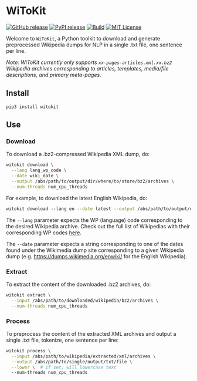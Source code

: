 # WiToKit
[![GitHub release][release-image]][release-url]
[![PyPI release][pypi-image]][pypi-url]
[![Build][travis-image]][travis-url]
[![MIT License][license-image]][license-url]

Welcome to `WiToKit`, a Python toolkit to download and generate
preprocessed Wikipedia dumps for NLP in a single .txt file, one
sentence per line.

*Note: WiToKit currently only supports `xx-pages-articles.xml.xx.bz2` Wikipedia archives corresponding to articles, templates, media/file descriptions, and primary meta-pages.*

## Install

```
pip3 install witokit
```

## Use

### Download
To download a .bz2-compressed Wikipedia XML dump, do:
```bash
witokit download ⁠\
  --lang lang_wp_code \
  --date wiki_date \
  --output /abs/path/to/output/dir/where/to/store/bz2/archives \
  --num-threads num_cpu_threads
```

For example, to download the latest English Wikipedia, do:
```bash
witokit download ⁠--lang en --date latest --output /abs/path/to/output/dir --num-threads 2
```

The `--lang` parameter expects the WP (language) code corresponding
to the desired Wikipedia archive.
Check out the full list of Wikipedias with their corresponding WP codes [here](https://en.wikipedia.org/wiki/List_of_Wikipedias).

The `--date` parameter expects a string corresponding to one of the dates
found under the Wikimedia dump site corresponding to a given Wikipedia dump
(e.g. https://dumps.wikimedia.org/enwiki/ for the English Wikipedia).

### Extract
To extract the content of the downloaded .bz2 archives, do:

```bash
witokit extract \
  --input /abs/path/to/downloaded/wikipedia/bz2/archives \
  --num-threads num_cpu_threads
```

### Process
To preprocess the content of the extracted XML archives and output a single .txt file, tokenize, one sentence per line:
```bash
witokit process \
  --input /abs/path/to/wikipedia/extracted/xml/archives \
  --output /abs/path/to/single/output/txt/file \
  --lower \  # if set, will lowercase text
  --num-threads num_cpu_threads
```

[release-image]:https://img.shields.io/github/release/akb89/witokit.svg?style=flat-square
[release-url]:https://github.com/akb89/witokit/releases/latest
[pypi-image]:https://img.shields.io/pypi/v/witokit.svg?style=flat-square
[pypi-url]:https://pypi.org/project/witokit/
[travis-image]:https://img.shields.io/travis/akb89/witokit.svg?style=flat-square
[travis-url]:https://travis-ci.org/akb89/witokit
[license-image]:http://img.shields.io/badge/license-MIT-000000.svg?style=flat-square
[license-url]:LICENSE.txt
[req-url]:https://requires.io/github/akb89/witokit/requirements/?branch=master
[req-image]:https://img.shields.io/requires/github/akb89/witokit.svg?style=flat-square
